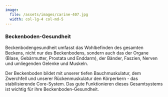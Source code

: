 ```yaml
---
image:
  file: /assets/images/carine-407.jpg
  width: col-lg-4 col-md-5
---
```


### Beckenboden-Gesundheit

Beckenbodengesundheit umfasst das Wohlbefinden des gesamten Beckens, nicht nur des Beckenbodens, sondern auch das der Organe (Blase, Gebärmutter, Prostata und Enddarm), der Bänder, Faszien, Nerven und umliegenden Gelenke und Muskeln.

Der Beckenboden bildet mit unserer tiefen Bauchmuskulatur, dem Zwerchfell und unserer Rückenmuskulatur den Körperkern - das stabilisierende Core-System. Das gute Funktionieren dieses Gesamtsystems ist wichtig für ihre Beckenboden-Gesundheit.
